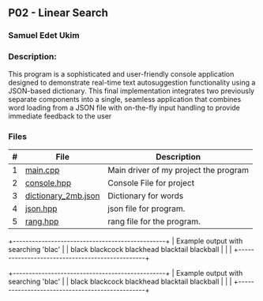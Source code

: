 ## P02 - Linear Search
### Samuel Edet Ukim
### Description:

This program is a sophisticated and user-friendly console application designed to demonstrate real-time text autosuggestion functionality using a JSON-based dictionary. This final implementation integrates two previously separate components into a single, seamless application that combines word loading from a JSON file with on-the-fly input handling to provide immediate feedback to the user

### Files

|   #   | File             | Description                                        |
| :---: | ---------------- | -------------------------------------------------- |
|   1   |  [main.cpp](https://github.com/thehighestbidder/3013-Algorithms/blob/main/Assignments/P02/main.cpp) | Main driver of my project the program      |
|   2   |  [console.hpp](https://github.com/thehighestbidder/3013-Algorithms/blob/main/Assignments/P02/console.hpp) | Console File for project      |
|   3   | [dictionary_2mb.json](https://github.com/thehighestbidder/3013-Algorithms/blob/main/Assignments/P02/dictionary_2mb.json) | Dictionary for words |
|   4   | [json.hpp](https://github.com/thehighestbidder/3013-Algorithms/blob/main/Assignments/P02/json.hpp) | json file for program. |
|   5   | [rang.hpp](https://github.com/thehighestbidder/3013-Algorithms/blob/main/Assignments/P02/rang.hpp)| rang file for the program. |

+------------------------------------------------+
| Example output with searching 'blac'           |
| black blackcock blackhead blacktail blackball  |
|                                                |
+------------------------------------------------+


+------------------------------------------------+
| Example output with searching 'blac'           |
| black blackcock blackhead blacktail blackball  |
|                                                |
+------------------------------------------------+


